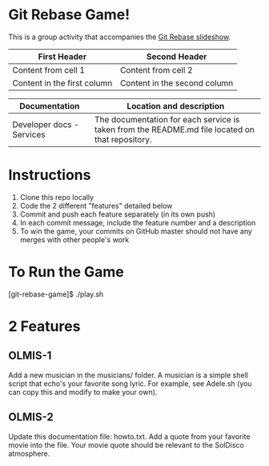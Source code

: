 Git Rebase Game!
================

This is a group activity that accompanies the [Git Rebase slideshow](https://docs.google.com/presentation/d/13O78AVGnz83HDpPelluG6UnIKXxFlHNb6usM_-zXpZM/).

First Header | Second Header
------------ | -------------
Content from cell 1 | Content from cell 2
Content in the first column | Content in the second column

Documentation | Location and description
------------- | ------------------------
Developer docs - Services | The documentation for each service is taken from the README.md file located on that repository.


Instructions
============

1. Clone this repo locally
2. Code the 2 different "features" detailed below
3. Commit and push each feature separately (in its own push)
4. In each commit message, include the feature number and a description
5. To win the game, your commits on GitHub master should not have any merges with other people's work


To Run the Game
===============

[git-rebase-game]$ ./play.sh


2 Features
==========

OLMIS-1
-------
Add a new musician in the musicians/ folder.
A musician is a simple shell script that echo's your favorite song lyric.
For example, see Adele.sh (you can copy this and modify to make your own).

OLMIS-2
-------
Update this documentation file: howto.txt.
Add a quote from your favorite movie into the file.
Your movie quote should be relevant to the SolDisco atmosphere.

